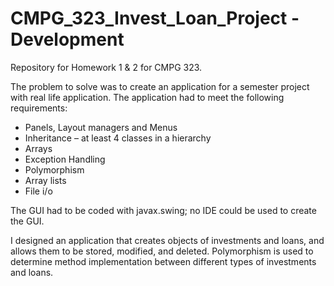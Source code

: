 # CMPG_323_Invest_Loan_Project - Development
Repository for Homework 1 &amp; 2 for CMPG 323.

The problem to solve was to create an application for a semester project with real life application.
The application had to meet the following requirements:
* Panels, Layout managers and Menus
* Inheritance – at least 4 classes in a hierarchy
* Arrays
* Exception Handling
* Polymorphism
* Array lists 
* File i/o

The GUI had to be coded with javax.swing; no IDE could be used to create the GUI.

I designed an application that creates objects of investments and loans, and allows them to be stored, modified, and deleted.
Polymorphism is used to determine method implementation between different types of investments and loans.